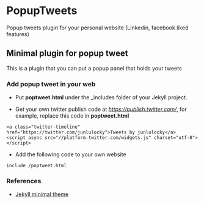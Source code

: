 # PopupTweets

Popup tweets plugin for your personal website (Linkedin, facebook liked features)

## Minimal plugin for popup tweet
This is a plugin that you can put a popup panel that holds your tweets

### Add popup tweet in your web 

- Put **poptweet.html** under the _includes folder of your Jekyll project.

- Get your own twitter publish code at *https://publish.twitter.com/*, for example, replace this code in **poptweet.html**

```
<a class="twitter-timeline" href="https://twitter.com/junlulocky">Tweets by junlulocky</a> 
<script async src="//platform.twitter.com/widgets.js" charset="utf-8"></script>
```
    
- Add the following code to your own website

```
include /poptweet.html 
```

### References

- [Jekyll minimal theme](https://github.com/pages-themes/minimal)
